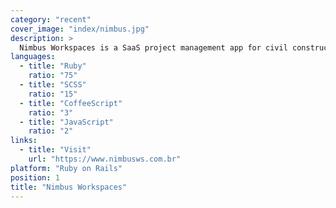 ```yaml
---
category: "recent"
cover_image: "index/nimbus.jpg"
description: >
  Nimbus Workspaces is a SaaS project management app for civil construction companies. I design and implement new features and maintain existing ones.
languages:
  - title: "Ruby"
    ratio: "75"
  - title: "SCSS"
    ratio: "15"
  - title: "CoffeeScript"
    ratio: "3"
  - title: "JavaScript"
    ratio: "2"
links:
  - title: "Visit"
    url: "https://www.nimbusws.com.br"
platform: "Ruby on Rails"
position: 1
title: "Nimbus Workspaces"
---
```

